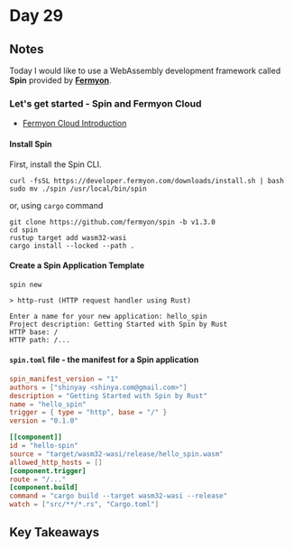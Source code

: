 # Day 29

## Notes

Today I would like to use a WebAssembly development framework called **Spin** provided by **[Fermyon](https://www.fermyon.com/)**.

### Let's get started - Spin and Fermyon Cloud

- [Fermyon Cloud Introduction](https://developer.fermyon.com/cloud/index)

#### Install Spin

First, install the Spin CLI.

```shell
curl -fsSL https://developer.fermyon.com/downloads/install.sh | bash
sudo mv ./spin /usr/local/bin/spin
```

or, using `cargo` command

```shell
git clone https://github.com/fermyon/spin -b v1.3.0
cd spin
rustup target add wasm32-wasi
cargo install --locked --path .
```

#### Create a Spin Application Template

```shell
spin new
```

```shell
> http-rust (HTTP request handler using Rust)
```

```shell
Enter a name for your new application: hello_spin
Project description: Getting Started with Spin by Rust
HTTP base: /
HTTP path: /...
```

#### `spin.toml` file - the manifest for a Spin application

```toml
spin_manifest_version = "1"
authors = ["shinyay <shinya.com@gmail.com>"]
description = "Getting Started with Spin by Rust"
name = "hello_spin"
trigger = { type = "http", base = "/" }
version = "0.1.0"

[[component]]
id = "hello-spin"
source = "target/wasm32-wasi/release/hello_spin.wasm"
allowed_http_hosts = []
[component.trigger]
route = "/..."
[component.build]
command = "cargo build --target wasm32-wasi --release"
watch = ["src/**/*.rs", "Cargo.toml"]
```

## Key Takeaways
